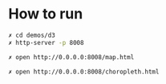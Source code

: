 # How to run

```bash
✗ cd demos/d3
✗ http-server -p 8008
```

```bash
✗ open http://0.0.0.0:8008/map.html
```

```bash
✗ open http://0.0.0.0:8008/choropleth.html
```

